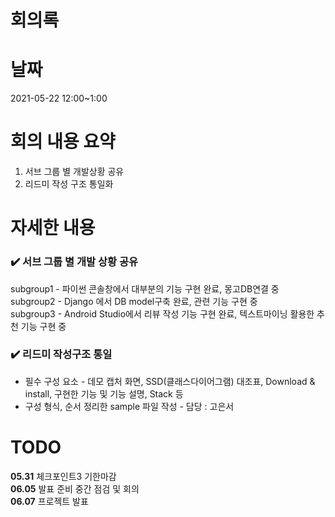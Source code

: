 # 회의록

# 날짜

2021-05-22 12:00~1:00

# 회의 내용 요약

1. 서브 그룹 별 개발상황 공유  <br/>
2. 리드미 작성 구조 통일화 <br/>

# 자세한 내용

### ✔️  서브 그룹 별 개발 상황 공유
subgroup1 - 파이썬 콘솔창에서 대부분의 기능 구현 완료, 몽고DB연결 중<br/>
subgroup2 - Django 에서 DB model구축 완료, 관련 기능 구현 중 <br/>
subgroup3 - Android Studio에서 리뷰 작성 기능 구현 완료, 텍스트마이닝 활용한 추천 기능 구현 중<br/>
### ✔️ 리드미 작성구조 통일
+ 필수 구성 요소 - 데모 캡처 화면, SSD(클래스다이어그램) 대조표, Download & install, 구현한 기능 및 기능 설명, Stack 등
+ 구성 형식, 순서 정리한 sample 파일 작성 - 담당 : 고은서

# TODO
**05.31** 체크포인트3 기한마감<br/>
**06.05** 발표 준비 중간 점검 및 회의<br/>
**06.07** 프로젝트 발표